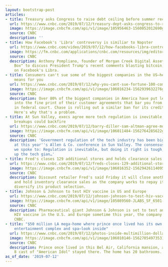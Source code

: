 ```yaml
---
layout: bootstrap-post
articles:
- title: Treasury asks Congress to raise debt ceiling before summer recess
  url: https://www.cnbc.com/2019/07/12/treasury-dept-asks-congress-to-raise-debt-ceiling-before-summer-recess.html
  image: https://image.cnbcfm.com/api/v1/image/105956463-1560052012690gettyimages-1148486432.jpeg?v=1560052088
  source: CNBC
  description: ''
- title: How Facebook's 'Libra' controversy is similiar to Napster
  url: https://www.cnbc.com/video/2019/07/12/how-facebooks-libra-controversy-is-similiar-to-napster.html
  image: https://fm.cnbc.com/applications/cnbc.com/resources/img/editorial/2019/06/18/105974854-1560871721487gettyimages-1156523621.600x400.jpeg
  source: CNBC
  description: Anthony Pompliano, founder of Morgan Creek Digital Assets, joins "Squawk
    Box" to discuss President Trump's recent comments blasting bitcoin, specifically
    on Facebook's Libra.
- title: Consumers can't sue some of the biggest companies in the US—here's what that
    means for you
  url: https://www.cnbc.com/2019/07/12/why-you-cant-sue-fortune-100-companies.html
  image: https://image.cnbcfm.com/api/v1/image/106016234-1562939632276gettyimages-1058620260.jpeg?v=1562939684
  source: CNBC
  description: Over 80% of the biggest companies in America have put legal clauses
    into the fine print of their customer agreements that bar you from suing them
    in federal court. Chase is rolling out a similar ban for its credit card customers.
    Here's why that's a problem.
- title: At Sun Valley, execs agree more tech regulation is inevitable, but Big Tech
    breakups could backfire
  url: https://www.cnbc.com/2019/07/12/barry-diller-sam-altman-agree-more-tech-regulation-is-inevitable.html
  image: https://image.cnbcfm.com/api/v1/image/106011484-1562764285622gettyimages-1154832063.jpeg?v=1562773429
  source: CNBC
  description: 'Government regulation of the tech industry has been big topic of conversation
    at this year''s Allen & Co. conference in Sun Valley. The consensus among executives
    we spoke to: Regulation is inevitable, but doing it right is tough, and breaking
    up the tech gian…'
- title: Fred's closes 129 additional stores and holds clearance sales
  url: https://www.cnbc.com/2019/07/12/freds-closes-129-additional-stores-and-holds-clearance-sales.html
  image: https://image.cnbcfm.com/api/v1/image/106016352-1562942611409543588_347624601961281_1987406511_n.jpg?v=1562942644
  source: CNBC
  description: Discount retailer Fred's said Friday it will close another 129 stores
    and hold inventory clearance sales as the company works to repay its debt and
    diversify its product selection.
- title: Johnson & Johnson to test HIV vaccine in US and Europe
  url: https://www.cnbc.com/2019/07/12/johnson-johnson-to-test-hiv-vaccine-in-us-and-europe.html
  image: https://image.cnbcfm.com/api/v1/image/105089560-JLABS_SF_6501-P.jpg?v=1562941602
  source: CNBC
  description: Pharmaceutical giant Johnson & Johnson is set to test an experimental
    HIV vaccine in the U.S. and Europe sometime this year, the company confirmed with
    CNBC.
- title: "$50 million LA mega-home where prince once lived has its own subterranean
    entertainment complex and spa—look inside"
  url: https://www.cnbc.com/2019/07/12/photos-inside-multimillion-dollar-la-mansion-where-prince-once-lived.html
  image: https://image.cnbcfm.com/api/v1/image/106010146-15627054973531.jpg?v=1562775122
  source: CNBC
  description: Prince once lived in this Bel Air, California mansion, and the Season
    8 cast of "American Idol" stayed there. The home has 20 bathrooms.
as_of_date: '2019-07-12'
---
```


